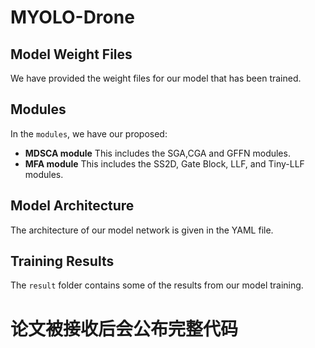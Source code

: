 # MYOLO-Drone

## Model Weight Files
We have provided the weight files for our model that has been trained.

## Modules
In the `modules`, we have our proposed:
- **MDSCA module** This includes the SGA,CGA and GFFN modules.
- **MFA module** This includes the SS2D, Gate Block, LLF, and Tiny-LLF modules.

## Model Architecture
The architecture of our model network is given in the YAML file.

## Training Results
The `result` folder contains some of the results from our model training.

# 论文被接收后会公布完整代码

